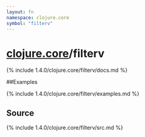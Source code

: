```yaml
---
layout: fn
namespace: clojure.core
symbol: "filterv"
---
```


# [clojure.core](../)/filterv

{% include 1.4.0/clojure.core/filterv/docs.md %}

##Examples

{% include 1.4.0/clojure.core/filterv/examples.md %}
## Source
{% include 1.4.0/clojure.core/filterv/src.md %}

